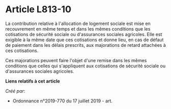 # Article L813-10

La contribution relative à l'allocation de logement sociale est mise en recouvrement en même temps et dans les mêmes
conditions que les cotisations de sécurité sociale ou d'assurances sociales agricoles. Elle est exigible à la même date que
ces cotisations et donne lieu, en cas de défaut de paiement dans les délais prescrits, aux majorations de retard attachées à
ces cotisations.

Ces majorations peuvent faire l'objet d'une remise dans les mêmes conditions que celles qui s'appliquent aux cotisations de
sécurité sociale ou d'assurances sociales agricoles.

**Liens relatifs à cet article**

_Créé par_:

  - Ordonnance n°2019-770 du 17 juillet 2019 - art.
